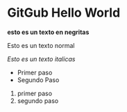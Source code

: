 # GitGub Hello World
**esto es un texto en negritas**

Esto es un texto normal

*Esto es un texto italicas*

* Primer paso
* Segundo Paso

1. primer paso
2. segundo paso